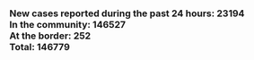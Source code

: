 ### New cases reported during the past 24 hours: 23194<br/>In the community: 146527<br/>At the border: 252<br/>Total: 146779